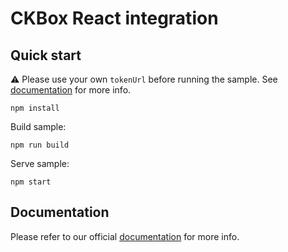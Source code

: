 # CKBox React integration

## Quick start

:warning: Please use your own `tokenUrl` before running the sample. See [documentation](https://ckeditor.com/docs/ckbox/latest/guides/configuration/authentication.html) for more info.

```
npm install
```

Build sample:

```
npm run build
```

Serve sample:

```
npm start
```

## Documentation

Please refer to our official [documentation](https://ckeditor.com/docs/ckbox/latest/guides/frameworks/react-integration.html) for more info.

